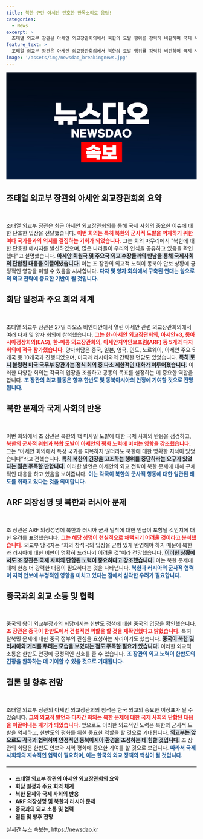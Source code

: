 ```yaml
---
title: 북한 규탄 아세안 단호한 한목소리로 응답!
categories:
  - News
excerpt: >
  조태열 외교부 장관은 아세안 외교장관회의에서 북한의 도발 행위를 강력히 비판하며 국제 사회의 단합된 메시지를 이끌어냈다고 전했다. 각국 외교 수장들과의 회담을 통해 긴장 완화의 필요성을 강조하며, 북한과 러시아의 군사 협력 방치 우려도 드러냈다.
feature_text: >
  조태열 외교부 장관은 아세안 외교장관회의에서 북한의 도발 행위를 강력히 비판하며 국제 사회의 단합된 메시지를 이끌어냈다고 전했다. 각국 외교 수장들과의 회담을 통해 긴장 완화의 필요성을 강조하며, 북한과 러시아의 군사 협력 방치 우려도 드러냈다.
image: '/assets/img/newsdao_breakingnews.jpg'
---
```


<p><img src="/assets/img/newsdao_breakingnews.jpg" alt="cryptoinkorea 속보" /></p>

<h2 data-ke-size="size26">조태열 외교부 장관의 아세안 외교장관회의 요약</h2>

<p data-ke-size="size16">&nbsp;</p>

<p>조태열 외교부 장관은 최근 아세안 외교장관회의를 통해 국제 사회의 중요한 이슈에 대한 단호한 입장을 전달했습니다. <b><span style="color: #ee2323;">이번 회의는 특히 북한의 군사적 도발을 억제하기 위한 여타 국가들과의 의지를 결집하는 기회가 되었습니다.</span></b> 그는 회의 마무리에서 "북한에 대한 단호한 메시지를 발신하였으며, 많은 나라들이 우리의 인식을 공유하고 있음을 확인했다"고 설명했습니다. <b><span style="background-color: #21538527;">아세안 회원국 및 주요국 외교 수장들과의 만남을 통해 국제사회의 단합된 대응을 이끌어냈습니다.</span></b> 이는 조 장관의 외교적 노력이 동북아 안보 상황에 긍정적인 영향을 미칠 수 있음을 시사합니다. <b><span style="color: #1a5490;">다자 및 양자 회의에서 구축된 연대는 앞으로의 외교 전략에 중요한 기반이 될 것입니다.</span></b></p>

<h2 data-ke-size="size26">회담 일정과 주요 회의 체계</h2>

<p data-ke-size="size16">&nbsp;</p>

<p>조태열 외교부 장관은 27일 라오스 비엔티안에서 열린 아세안 관련 외교장관회의에서 여러 다자 및 양자 회의에 참석했습니다. <b><span style="color: #ee2323;">그는 한-아세안 외교장관회의, 아세안+3, 동아시아정상회의(EAS), 한-메콩 외교장관회의, 아세안지역안보포럼(ARF) 등 5개의 다자회의에 적극 참가했습니다.</span></b> 양자회담은 중국, 일본, 영국, 인도, 노르웨이, 아세안 주요 5개국 등 10개국과 진행되었으며, 미국과 러시아와의 간략한 면담도 있었습니다. <b><span style="background-color: #21538527;">특히 토니 블링컨 미국 국무부 장관과는 정식 회의 중 다소 제한적인 대화가 이루어졌습니다.</span></b> 이러한 다양한 회의는 각국의 입장을 조율하고 공동의 목표를 설정하는 데 중요한 역할을 합니다. <b><span style="color: #1a5490;">조 장관의 외교 활동은 향후 한반도 및 동북아시아의 안정에 기여할 것으로 전망됩니다.</span></b></p>

<h2 data-ke-size="size26">북한 문제와 국제 사회의 반응</h2>

<p data-ke-size="size16">&nbsp;</p>

<p>이번 회의에서 조 장관은 북한의 핵 미사일 도발에 대한 국제 사회의 반응을 점검하고, <b><span style="color: #ee2323;">북한의 군사적 위협과 복합 도발이 아세안의 평화 노력에 미치는 영향을 강조했습니다.</span></b> 그는 “아세안 회의에서 특정 국가를 지목하지 않더라도 북한에 대한 명확한 지적이 있었습니다”라고 전했습니다. <b><span style="background-color: #21538527;">특히 북한의 긴장을 고조하는 행위를 중단하라는 요구가 있었다는 점은 주목할 만합니다.</span></b> 이러한 발언은 아세안의 외교 전략이 북한 문제에 대해 구체적인 대응을 하고 있음을 보여줍니다. <b><span style="color: #1a5490;">이는 각국이 북한의 군사적 행동에 대한 일관된 태도를 취하고 있다는 것을 의미합니다.</span></b></p>

<h2 data-ke-size="size26">ARF 의장성명 및 북한과 러시아 문제</h2>

<p data-ke-size="size16">&nbsp;</p>

<p>조 장관은 ARF 의장성명에 북한과 러시아 군사 밀착에 대한 언급이 포함될 것인지에 대한 우려를 표명했습니다. <b><span style="color: #ee2323;">그는 해당 성명이 현실적으로 채택되기 어려울 것이라고 분석했습니다.</span></b> 외교부 당국자는 “회의 참석국의 입장을 균형 있게 반영해야 하기 때문에 북한과 러시아에 대한 비판이 명확히 드러나기 어려울 것”이라 전망했습니다. <b><span style="background-color: #21538527;">이러한 상황에서도 조 장관은 국제 사회의 단합된 노력이 중요하다고 강조했습니다.</span></b> 이는 북한 문제에 대해 한층 더 강력한 대응이 필요하다는 것을 나타냅니다. <b><span style="color: #1a5490;">북한과 러시아의 군사적 협력이 지역 안보에 부정적인 영향을 미치고 있다는 점에서 심각한 우려가 필요합니다.</span></b></p>

<h2 data-ke-size="size26">중국과의 외교 소통 및 협력</h2>

<p data-ke-size="size16">&nbsp;</p>

<p>중국의 왕이 외교부장과의 회담에서는 한반도 정책에 대한 중국의 입장을 확인했습니다. <b><span style="color: #ee2323;">조 장관은 중국이 한반도에서 건설적인 역할을 할 것을 재확인했다고 밝혔습니다.</span></b> 특히 탈북민 문제에 대한 중국 정부의 관심을 요청하는 자리이기도 했습니다. <b><span style="background-color: #21538527;">중국이 북한 및 러시아와 거리를 두려는 모습을 보였다는 점도 주목할 필요가 있습니다.</span></b> 이러한 외교적 소통은 한반도 안정에 긍정적인 신호를 줄 수 있습니다. <b><span style="color: #1a5490;">조 장관의 외교 노력이 한반도의 긴장을 완화하는 데 기여할 수 있을 것으로 기대됩니다.</span></b></p>

<h2 data-ke-size="size26">결론 및 향후 전망</h2>

<p data-ke-size="size16">&nbsp;</p>

<p>조태열 외교부 장관의 아세안 외교장관회의 참석은 한국 외교의 중요한 이정표가 될 수 있습니다. <b><span style="color: #ee2323;">그의 외교적 발언과 다자간 회의는 북한 문제에 대한 국제 사회의 단합된 대응을 이끌어내는 계기가 되었습니다.</span></b> 앞으로도 이러한 외교적인 노력은 북한의 군사적 도발을 억제하고, 한반도의 평화를 위한 중요한 역할을 할 것으로 기대됩니다. <b><span style="background-color: #21538527;">외교부는 앞으로도 각국과 협력하여 안정적인 동북아시아 환경을 조성하는 데 힘쓸 것입니다.</span></b> 조 장관의 회담은 한반도 안보와 지역 평화에 중요한 기여를 할 것으로 보입니다. <b><span style="color: #1a5490;">따라서 국제 사회와의 지속적인 협력이 필요하며, 이는 한국의 외교 정책의 핵심이 될 것입니다.</span></b></p>

<hr style="border-top: 1px solid #ccc; margin: 20px 0;"/>

<ul>
  <li><b>조태열 외교부 장관의 아세안 외교장관회의 요약</b></li>
  <li><b>회담 일정과 주요 회의 체계</b></li>
  <li><b>북한 문제와 국제 사회의 반응</b></li>
  <li><b>ARF 의장성명 및 북한과 러시아 문제</b></li>
  <li><b>중국과의 외교 소통 및 협력</b></li>
  <li><b>결론 및 향후 전망</b></li>
</ul>
실시간 뉴스 속보는, <a href="https://newsdao.kr" rel="dofollow">https://newsdao.kr</a>


